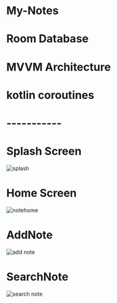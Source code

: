 # My-Notes
# Room Database
# MVVM Architecture
# kotlin coroutines

# -----------

# Splash Screen
![splash](https://user-images.githubusercontent.com/91014874/205021650-5ba38390-5607-46c7-9494-4f527a9e2e62.jpeg)


# Home Screen
![notehome](https://user-images.githubusercontent.com/91014874/205022005-644fc9a7-04fc-432a-a2ff-395fa95c9cb8.jpeg)

# AddNote
![add note](https://user-images.githubusercontent.com/91014874/205022150-f7c81a9a-3e18-48d4-9cf5-ce80adb185af.jpeg)

# SearchNote
![search note](https://user-images.githubusercontent.com/91014874/205022260-2023fe45-9467-4fb4-93e4-5d56310e4fdf.jpeg)
